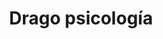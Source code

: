 ---
title: 'Drago psicología'
layout: 'layouts/home.html'
nav:
  buttonText: '¿Hablamos?'
  buttonUrl: '/contact'
intro:
  header: '¡Hola! Soy Jennifer, psicóloga de Drago psicología.'
  buttonText: 'Contáctame'
  buttonUrl: '/work'
  image: '/images/bg/icon.svg'
  imageAlt: 'Buttered toasted white bread'

featuredServices:
  title: 'Servicios'

studioFeed:
  title: 'From inside the studio'

metaDesc: 'Psicóloga en Cubelles. Terapia individualizada y eficaz.'
---